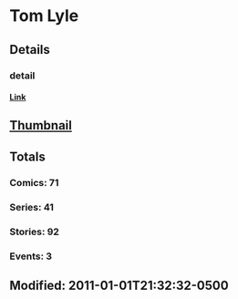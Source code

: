 # Tom  Lyle 
## Details
### detail
#### [Link](http://marvel.com/comics/creators/1163/tom_lyle?utm_campaign=apiRef&utm_source=225578a89fc76f3d20fbffda5d17a88d)
## [Thumbnail](http://i.annihil.us/u/prod/marvel/i/mg/f/d0/4bb6f66ce4f6d.jpg)
## Totals
### Comics: 71
### Series: 41
### Stories: 92
### Events: 3
## Modified: 2011-01-01T21:32:32-0500